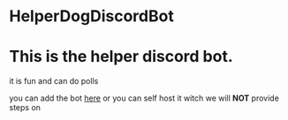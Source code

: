 # HelperDogDiscordBot

<h1>This is the helper discord bot.</h1>
it is fun and can do polls

you can add the bot [here](https://discord.com/oauth2/authorize?client_id=744503626382180392&permissions=2081422583&scope=bot) or you can self host it witch we will **NOT** provide steps on
